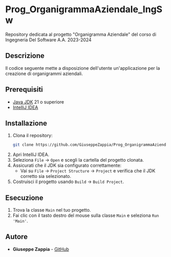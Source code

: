 # Prog_OrganigrammaAziendale_IngSw
Repository dedicata al progetto "Organigramma Aziendale" del corso di Ingegneria Del Software A.A. 2023-2024

## Descrizione

Il codice seguente mette a disposizione dell'utente un'applicazione per la creazione di organigrammi aziendali. 

## Prerequisiti

- [Java JDK](https://www.oracle.com/java/technologies/javase/jdk21-archive-downloads.html) 21 o superiore
- [IntelliJ IDEA](https://www.jetbrains.com/idea/download/)

## Installazione

1. Clona il repository:
    ```bash
    git clone https://github.com/GiuseppeZappia/Prog_OrganigrammaAziendale_IngSw
    ```
2. Apri IntelliJ IDEA.
3. Seleziona `File` -> `Open` e scegli la cartella del progetto clonata.
4. Assicurati che il JDK sia configurato correttamente:
    - Vai su `File` -> `Project Structure` -> `Project` e verifica che il JDK corretto sia selezionato.
5. Costruisci il progetto usando `Build` -> `Build Project`.

## Esecuzione

1. Trova la classe `Main` nel tuo progetto.
2. Fai clic con il tasto destro del mouse sulla classe `Main` e seleziona `Run 'Main'`.

## Autore
* **Giuseppe Zappia** -  [GitHub](https://github.com/GiuseppeZappia)
